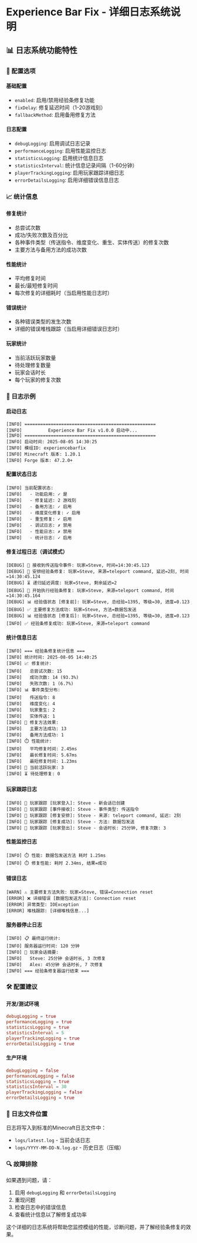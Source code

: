 # Experience Bar Fix - 详细日志系统说明

## 📊 日志系统功能特性

### 🔧 配置选项

#### 基础配置
- `enabled`: 启用/禁用经验条修复功能
- `fixDelay`: 修复延迟时间（1-20游戏刻）
- `fallbackMethod`: 启用备用修复方法

#### 日志配置
- `debugLogging`: 启用调试日志记录
- `performanceLogging`: 启用性能监控日志
- `statisticsLogging`: 启用统计信息日志
- `statisticsInterval`: 统计信息记录间隔（1-60分钟）
- `playerTrackingLogging`: 启用玩家跟踪详细日志
- `errorDetailsLogging`: 启用详细错误信息日志

### 📈 统计信息

#### 修复统计
- 总尝试次数
- 成功/失败次数及百分比
- 各种事件类型（传送指令、维度变化、重生、实体传送）的修复次数
- 主要方法与备用方法的成功次数

#### 性能统计
- 平均修复时间
- 最长/最短修复时间
- 每次修复的详细耗时（当启用性能日志时）

#### 错误统计
- 各种错误类型的发生次数
- 详细的错误堆栈跟踪（当启用详细错误日志时）

#### 玩家统计
- 当前活跃玩家数量
- 待处理修复数量
- 玩家会话时长
- 每个玩家的修复次数

### 🎯 日志示例

#### 启动日志
```
[INFO] ==================================================
[INFO]          Experience Bar Fix v1.0.0 启动中...
[INFO] ==================================================
[INFO] 启动时间: 2025-08-05 14:30:25
[INFO] 模组ID: experiencebarfix
[INFO] Minecraft 版本: 1.20.1
[INFO] Forge 版本: 47.2.0+
```

#### 配置状态日志
```
[INFO] 当前配置状态:
[INFO]   - 功能启用: ✓ 是
[INFO]   - 修复延迟: 2 游戏刻
[INFO]   - 备用方法: ✓ 启用
[INFO]   - 维度变化修复: ✓ 启用
[INFO]   - 重生修复: ✓ 启用
[INFO]   - 调试日志: ✗ 禁用
[INFO]   - 性能日志: ✗ 禁用
[INFO]   - 统计日志: ✓ 启用
```

#### 修复过程日志（调试模式）
```
[DEBUG] 📩 接收到传送指令事件: 玩家=Steve, 时间=14:30:45.123
[DEBUG] 📝 安排经验条修复: 玩家=Steve, 来源=teleport command, 延迟=2刻, 时间=14:30:45.124
[DEBUG] ⏳ 递归延迟调度: 玩家=Steve, 剩余延迟=2
[DEBUG] 🔧 开始执行经验条修复: 玩家=Steve, 来源=teleport command, 时间=14:30:45.164
[DEBUG] 📊 经验值状态 [修复前]: 玩家=Steve, 总经验=1395, 等级=30, 进度=0.123
[DEBUG] ✅ 主要修复方法成功: 玩家=Steve, 方法=数据包发送
[DEBUG] 📊 经验值状态 [修复后]: 玩家=Steve, 总经验=1395, 等级=30, 进度=0.123
[INFO] ✅ 经验条修复成功: 玩家=Steve, 来源=teleport command
```

#### 统计信息日志
```
[INFO] === 经验条修复统计信息 ===
[INFO] 统计时间: 2025-08-05 14:40:25
[INFO] 📈 修复统计:
[INFO]   总尝试次数: 15
[INFO]   成功次数: 14 (93.3%)
[INFO]   失败次数: 1 (6.7%)
[INFO] 📊 事件类型分布:
[INFO]   传送指令: 8
[INFO]   维度变化: 4
[INFO]   玩家重生: 2
[INFO]   实体传送: 1
[INFO] 🔧 修复方法效果:
[INFO]   主要方法成功: 13
[INFO]   备用方法成功: 1
[INFO] ⏱️ 性能统计:
[INFO]   平均修复时间: 2.45ms
[INFO]   最长修复时间: 5.67ms
[INFO]   最短修复时间: 1.23ms
[INFO] 👥 当前活跃玩家: 3
[INFO] ⏳ 待处理修复: 0
```

#### 玩家跟踪日志
```
[INFO] 👤 玩家跟踪 [玩家登入]: Steve - 新会话已创建
[INFO] 👤 玩家跟踪 [事件接收]: Steve - 事件类型: 传送指令
[INFO] 👤 玩家跟踪 [修复安排]: Steve - 来源: teleport command, 延迟: 2刻
[INFO] 👤 玩家跟踪 [修复成功]: Steve - 方法: 数据包发送
[INFO] 👤 玩家跟踪 [玩家登出]: Steve - 会话时长: 25分钟, 修复次数: 3
```

#### 性能监控日志
```
[INFO] ⏱️ 性能: 数据包发送方法 耗时 1.25ms
[INFO] ⏱️ 修复性能: 耗时 2.34ms, 结果=成功
```

#### 错误日志
```
[WARN] ⚠️ 主要修复方法失败: 玩家=Steve, 错误=Connection reset
[ERROR] ❌ 详细错误 [数据包发送方法]: Connection reset
[ERROR] 异常类型: IOException
[ERROR] 堆栈跟踪: [详细堆栈信息...]
```

#### 服务器停止日志
```
[INFO] 📋 最终运行统计:
[INFO] 服务器运行时间: 120 分钟
[INFO] 👤 玩家会话摘要:
[INFO]   Steve: 25分钟 会话时长, 3 次修复
[INFO]   Alex: 45分钟 会话时长, 7 次修复
[INFO] === 经验条修复器运行结束 ===
```

### 🛠️ 配置建议

#### 开发/测试环境
```toml
debugLogging = true
performanceLogging = true
statisticsLogging = true
statisticsInterval = 5
playerTrackingLogging = true
errorDetailsLogging = true
```

#### 生产环境
```toml
debugLogging = false
performanceLogging = false
statisticsLogging = true
statisticsInterval = 30
playerTrackingLogging = false
errorDetailsLogging = true
```

### 📁 日志文件位置

日志将写入到标准的Minecraft日志文件中：
- `logs/latest.log` - 当前会话日志
- `logs/YYYY-MM-DD-N.log.gz` - 历史日志（压缩）

### 🔍 故障排除

如果遇到问题，请：
1. 启用 `debugLogging` 和 `errorDetailsLogging`
2. 重现问题
3. 检查日志中的错误信息
4. 查看统计信息以了解修复成功率

这个详细的日志系统将帮助您监控模组的性能，诊断问题，并了解经验条修复的效果。
